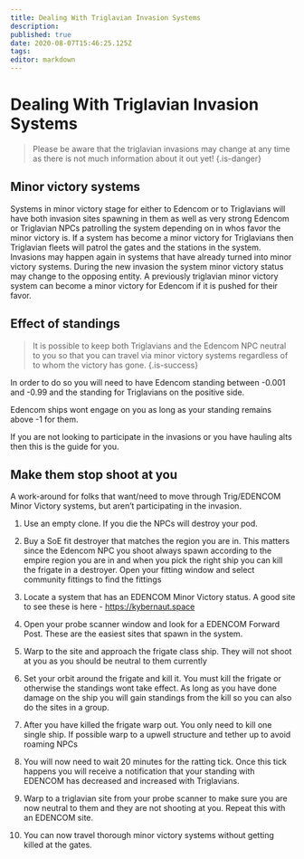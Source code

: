 ```yaml
---
title: Dealing With Triglavian Invasion Systems
description: 
published: true
date: 2020-08-07T15:46:25.125Z
tags: 
editor: markdown
---
```


# Dealing With Triglavian Invasion Systems

> Please be aware that the triglavian invasions may change at any time as there is not much information about it out yet!
{.is-danger}

## Minor victory systems
Systems in minor victory stage for either to Edencom or to Triglavians will have both invasion sites spawning in them as well as very strong Edencom or Triglavian NPCs patrolling the system depending on in whos favor the minor victory is. If a system has become a minor victory for Triglavians then Triglavian fleets will patrol the gates and the stations in the system.
Invasions may happen again in systems that have already turned into minor victory systems. During the new invasion the system minor victory status may change to the opposing entity. A previously triglavian minor victory system can become a minor victory for Edencom if it is pushed for their favor.

## Effect of standings
> It is possible to keep both Triglavians and the Edencom NPC neutral to you so that you can travel via minor victory systems regardless of to whom the victory has gone. 
{.is-success}

In order to do so you will need to have Edencom standing between -0.001 and -0.99 and the standing for Triglavians on the positive side.

Edencom ships wont engage on you as long as your standing remains above -1 for them.

If you are not looking to participate in the invasions or you have hauling alts then this is the guide for you.

## Make them stop shoot at you
A work-around for folks that want/need to move through Trig/EDENCOM Minor Victory systems, but aren’t participating in the invasion.
1.  Use an empty clone. If you die the NPCs will destroy your pod.
2. Buy a SoE fit destroyer that matches the region you are in. This matters since the Edencom NPC you shoot always spawn according to the empire region you are in and when you pick the right ship you can kill the frigate in a destroyer. Open your fitting window and select community fittings to find the fittings
3. Locate a system that has an EDENCOM Minor Victory status. A good site to see these is here - https://kybernaut.space
4. Open your probe scanner window and look for a EDENCOM Forward Post. These are the easiest sites that spawn in the system.

5. Warp to the site and approach the frigate class ship. They will not shoot at you as you should be neutral to them currently
6. Set your orbit around the frigate and kill it. You must kill the frigate or otherwise the standings wont take effect. As long as you have done damage on the ship you will gain standings from the kill so you can also do the sites in a group.

7. After you have killed the frigate warp out. You only need to kill one single ship. If possible warp to a upwell structure and tether up to avoid roaming NPCs
8. You will now need to wait 20 minutes for the ratting tick. Once this tick happens you will receive a notification that your standing with EDENCOM has decreased and increased with Triglavians.
9. Warp to a triglavian site from your probe scanner to make sure you are now neutral to them and they are not shooting at you. Repeat this with an EDENCOM site.
10. You can now travel thorough minor victory systems without getting killed at the gates.



